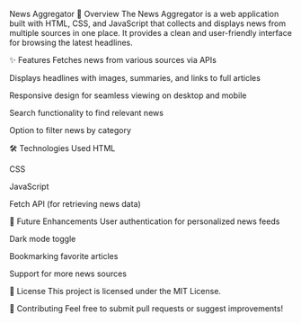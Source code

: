 News Aggregator
📌 Overview
The News Aggregator is a web application built with HTML, CSS, and JavaScript that collects and displays news from multiple sources in one place. It provides a clean and user-friendly interface for browsing the latest headlines.

✨ Features
Fetches news from various sources via APIs

Displays headlines with images, summaries, and links to full articles

Responsive design for seamless viewing on desktop and mobile

Search functionality to find relevant news

Option to filter news by category

🛠️ Technologies Used
HTML

CSS

JavaScript

Fetch API (for retrieving news data)

🔮 Future Enhancements
User authentication for personalized news feeds

Dark mode toggle

Bookmarking favorite articles

Support for more news sources

📜 License
This project is licensed under the MIT License.

🙌 Contributing
Feel free to submit pull requests or suggest improvements!
